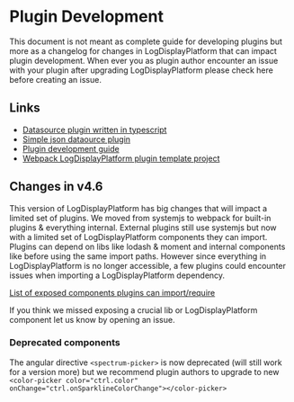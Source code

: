 # Plugin Development 

This document is not meant as complete guide for developing plugins but more as a changelog for changes in
LogDisplayPlatform that can impact plugin development. When ever you as plugin author encounter an issue with your plugin after
upgrading LogDisplayPlatform please check here before creating an issue. 

## Links

- [Datasource plugin written in typescript](https://github.com/logdisplayplatform/typescript-template-datasource)
- [Simple json dataource plugin](https://github.com/logdisplayplatform/simple-json-datasource)
- [Plugin development guide](http://docs.logdisplayplatform.org/plugins/developing/development/)
- [Webpack LogDisplayPlatform plugin template project](https://github.com/CorpGlory/logdisplayplatform-plugin-template-webpack)

## Changes in v4.6

This version of LogDisplayPlatform has big changes that will impact a limited set of plugins. We moved from systemjs to webpack
for built-in plugins & everything internal. External plugins still use systemjs but now with a limited 
set of LogDisplayPlatform components they can import. Plugins can depend on libs like lodash & moment and internal components 
like before using the same import paths. However since everything in LogDisplayPlatform is no longer accessible, a few plugins could encounter issues when importing a LogDisplayPlatform dependency. 

[List of exposed components plugins can import/require](https://github.com/logdisplayplatform/logdisplayplatform/blob/master/public/app/features/plugins/plugin_loader.ts#L48)

If you think we missed exposing a crucial lib or LogDisplayPlatform component let us know by opening an issue.  

### Deprecated components 

The angular directive `<spectrum-picker>` is now deprecated (will still work for a version more) but we recommend plugin authors
to upgrade to new `<color-picker color="ctrl.color" onChange="ctrl.onSparklineColorChange"></color-picker>`


